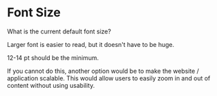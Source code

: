 # Font Size

What is the current default font size?

Larger font is easier to read, but it doesn't have to be huge.

12-14 pt should be the minimum. 

If you cannot do this, another option would be to make the website / application scalable.
This would allow users to easily zoom in and out of content without using usability. 